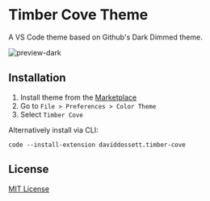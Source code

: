# Timber Cove Theme

A VS Code theme based on Github's Dark Dimmed theme.

![preview-dark](https://raw.githubusercontent.com/mistople/timber-cove/master/screenshot-dark.png)

## Installation

1. Install theme from the [Marketplace](https://marketplace.visualstudio.com/items?itemName=daviddossett.timber-cove)
2. Go to `File > Preferences > Color Theme`
3. Select `Timber Cove`

Alternatively install via CLI:

```
code --install-extension daviddossett.timber-cove
```

## License

[MIT License](LICENSE)

